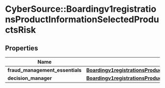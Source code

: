# CyberSource::Boardingv1registrationsProductInformationSelectedProductsRisk

## Properties
Name | Type | Description | Notes
------------ | ------------- | ------------- | -------------
**fraud_management_essentials** | [**Boardingv1registrationsProductInformationSelectedProductsRiskFraudManagementEssentials**](Boardingv1registrationsProductInformationSelectedProductsRiskFraudManagementEssentials.md) |  | [optional] 
**decision_manager** | [**Boardingv1registrationsProductInformationSelectedProductsRiskDecisionManager**](Boardingv1registrationsProductInformationSelectedProductsRiskDecisionManager.md) |  | [optional] 


